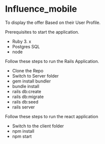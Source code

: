 # Influence_mobile
To display the offer Based on their User Profile.

Prerequisites to start the application.
* Ruby 3. x
* Postgres SQL
* node

Follow these steps to run the Rails Application.

* Clone the Repo
* Switch to Server folder
* gem install bundler
* bundle install
* rails db:create
* rails db:migrate
* rails db:seed
* rails server

Follow these steps to run the react application
* Switch to the client folder
*  npm install
*  npm start
 
